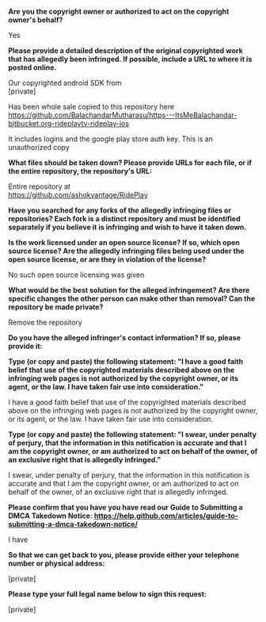 **Are you the copyright owner or authorized to act on the copyright owner's behalf?**  
  
Yes  
  
**Please provide a detailed description of the original copyrighted work that has allegedly been infringed. If possible, include a URL to where it is posted online.**  
  
Our copyrighted android SDK from   
[private]  
  
Has been whole sale copied to this repository here   
https://github.com/BalachandarMutharasu/https---ItsMeBalachandar-bitbucket.org-rideplaytv-rideplay-ios  
  
It includes logins and the google play store auth key. This is an unauthorized copy  
  
**What files should be taken down? Please provide URLs for each file, or if the entire repository, the repository's URL:**  
  
Entire repository at   
https://github.com/ashokvantage/RidePlay  
  
**Have you searched for any forks of the allegedly infringing files or repositories? Each fork is a distinct repository and must be identified separately if you believe it is infringing and wish to have it taken down.**  
  
**Is the work licensed under an open source license? If so, which open source license? Are the allegedly infringing files being used under the open source license, or are they in violation of the license?**  
  
No such open source licensing was given  
  
**What would be the best solution for the alleged infringement? Are there specific changes the other person can make other than removal? Can the repository be made private?**  
  
Remove the repository  
  
**Do you have the alleged infringer's contact information? If so, please provide it:**  
  
**Type (or copy and paste) the following statement: "I have a good faith belief that use of the copyrighted materials described above on the infringing web pages is not authorized by the copyright owner, or its agent, or the law. I have taken fair use into consideration."**  
  
I have a good faith belief that use of the copyrighted materials described above on the infringing web pages is not authorized by the copyright owner, or its agent, or the law. I have taken fair use into consideration.  
  
**Type (or copy and paste) the following statement: "I swear, under penalty of perjury, that the information in this notification is accurate and that I am the copyright owner, or am authorized to act on behalf of the owner, of an exclusive right that is allegedly infringed."**  
  
I swear, under penalty of perjury, that the information in this notification is accurate and that I am the copyright owner, or am authorized to act on behalf of the owner, of an exclusive right that is allegedly infringed.  
  
**Please confirm that you have you have read our Guide to Submitting a DMCA Takedown Notice: https://help.github.com/articles/guide-to-submitting-a-dmca-takedown-notice/**  
  
I have  
  
**So that we can get back to you, please provide either your telephone number or physical address:**  
  
[private]  
  
**Please type your full legal name below to sign this request:**  
  
[private]  
